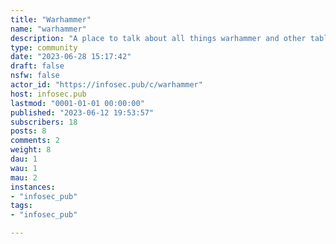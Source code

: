 ```yaml
---
title: "Warhammer" 
name: "warhammer"
description: "A place to talk about all things warhammer and other tabletop games. Please be awesome to each other. "
type: community
date: "2023-06-28 15:17:42"
draft: false
nsfw: false
actor_id: "https://infosec.pub/c/warhammer"
host: infosec.pub
lastmod: "0001-01-01 00:00:00"
published: "2023-06-12 19:53:57"
subscribers: 18
posts: 8
comments: 2
weight: 8
dau: 1
wau: 1
mau: 2
instances:
- "infosec_pub"
tags: 
- "infosec_pub"

---
```

